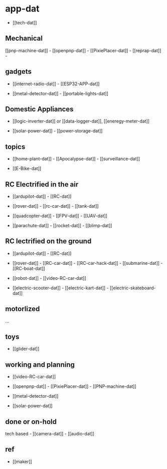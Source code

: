 # app-dat

- [[tech-dat]]

## Mechanical 

[[pnp-machine-dat]] - [[openpnp-dat]] - [[PixiePlacer-dat]] - [[reprap-dat]] - 

## gadgets 

- [[internet-radio-dat]] - [[ESP32-APP-dat]]

- [[metal-detector-dat]] - [[portable-lights-dat]]
  
## Domestic Appliances 

- [[logic-inverter-dat]] or [[data-logger-dat]], [[eneregy-meter-dat]]

- [[solar-power-dat]] - [[power-storage-dat]]
  
## topics 

- [[home-plant-dat]] - [[Apocalypse-dat]] - [[surveillance-dat]]

- [[E-Bike-dat]]

## RC Electrified in the air

- [[ardupilot-dat]] - [[RC-dat]]

- [[rover-dat]] - [[rc-car-dat]] - [[tank-dat]]

- [[quadcopter-dat]] - [[FPV-dat]] - [[UAV-dat]]

- [[parachute-dat]] - [[rocket-dat]] - [[blimp-dat]]
  
## RC lectrified on the ground  

- [[ardupilot-dat]] - [[RC-dat]]
  
- [[rover-dat]] - [[RC-car-dat]] - [[RC-car-hack-dat]] - [[submarine-dat]] - [[RC-boat-dat]]

- [[robot-dat]] - [[video-RC-car-dat]]

- [[electric-scooter-dat]] - [[electric-kart-dat]] - [[electric-skateboard-dat]]

## motorlized

...

## toys 

- [[glider-dat]]

## working and planning

- [[video-RC-car-dat]]

- [[openpnp-dat]] - [[PixiePlacer-dat]] - [[PNP-machine-dat]]

- [[metal-detector-dat]]

- [[solar-power-dat]]


## done or on-hold

tech based - [[camera-dat]] - [[audio-dat]]




## ref 

- [[maker]]